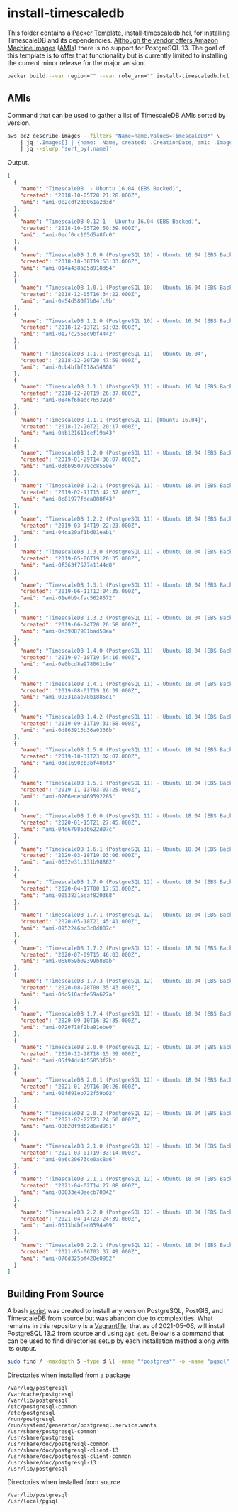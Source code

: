 # install-timescaledb

This folder contains a [Packer Template](https://www.packer.io/docs/templates), [install-timescaledb.hcl](install-timescaledb.hcl), for installing TimescaleDB and its dependencies. [Although the vendor offers Amazon Machine Images](https://docs.timescale.com/timescaledb/latest/how-to-guides/install-timescaledb/self-hosted/ami/installation-ubuntu-ami/#installing-from-an-amazon-ami-ubuntu) ([AMIs](https://docs.aws.amazon.com/AWSEC2/latest/UserGuide/AMIs.html)) there is no support for PostgreSQL 13.  The goal of this template is to offer that functionality but is currently limited to installing the current minor release for the major version. 

```bash
packer build --var region="" --var role_arn="" install-timescaledb.hcl
```


## AMIs

Command that can be used to gather a list of TimescaleDB AMIs sorted by version.

```bash
aws ec2 describe-images --filters "Name=name,Values=TimescaleDB*" \
    | jq '.Images[] | {name: .Name, created: .CreationDate, ami: .ImageId}' \
    | jq --slurp 'sort_by(.name)'
```

Output.

```json
[
  {
    "name": "TimescaleDB  - Ubuntu 16.04 (EBS Backed)",
    "created": "2018-10-05T20:21:28.000Z",
    "ami": "ami-0e2cdf2d8061a2d3d"
  },
  {
    "name": "TimescaleDB 0.12.1 - Ubuntu 16.04 (EBS Backed)",
    "created": "2018-10-05T20:50:39.000Z",
    "ami": "ami-0ecf0cc105d5a8fc0"
  },
  {
    "name": "TimescaleDB 1.0.0 (PostgreSQL 10) - Ubuntu 16.04 (EBS Backed)",
    "created": "2018-10-30T19:53:33.000Z",
    "ami": "ami-014a438a85d918d54"
  },
  {
    "name": "TimescaleDB 1.0.1 (PostgreSQL 10) - Ubuntu 16.04 (EBS Backed)",
    "created": "2018-12-05T16:34:22.000Z",
    "ami": "ami-0e54d580f7b04fc9b"
  },
  {
    "name": "TimescaleDB 1.1.0 (PostgreSQL 10) - Ubuntu 16.04 (EBS Backed)",
    "created": "2018-12-13T21:51:03.000Z",
    "ami": "ami-0e27c2558c9bf4442"
  },
  {
    "name": "TimescaleDB 1.1.1 (PostgreSQL 11) - Ubuntu 16.04",
    "created": "2018-12-20T20:47:59.000Z",
    "ami": "ami-0cb4bfbf018a34808"
  },
  {
    "name": "TimescaleDB 1.1.1 (PostgreSQL 11) - Ubuntu 16.04 (EBS Backed)",
    "created": "2018-12-20T19:26:37.000Z",
    "ami": "ami-0846f6bedc765391d"
  },
  {
    "name": "TimescaleDB 1.1.1 (PostgreSQL 11) [Ubuntu 16.04]",
    "created": "2018-12-20T21:20:17.000Z",
    "ami": "ami-0ab121611cef19a43"
  },
  {
    "name": "TimescaleDB 1.2.0 (PostgreSQL 11) - Ubuntu 18.04 (EBS Backed)",
    "created": "2019-01-29T14:36:07.000Z",
    "ami": "ami-03bb950779cc8550e"
  },
  {
    "name": "TimescaleDB 1.2.1 (PostgreSQL 11) - Ubuntu 18.04 (EBS Backed)",
    "created": "2019-02-11T15:42:32.000Z",
    "ami": "ami-0c81977fdea008f43"
  },
  {
    "name": "TimescaleDB 1.2.2 (PostgreSQL 11) - Ubuntu 18.04 (EBS Backed)",
    "created": "2019-03-14T19:22:23.000Z",
    "ami": "ami-04da20af1bd01eab1"
  },
  {
    "name": "TimescaleDB 1.3.0 (PostgreSQL 11) - Ubuntu 18.04 (EBS Backed)",
    "created": "2019-05-06T19:20:35.000Z",
    "ami": "ami-0f363f7577e1144d8"
  },
  {
    "name": "TimescaleDB 1.3.1 (PostgreSQL 11) - Ubuntu 18.04 (EBS Backed)",
    "created": "2019-06-11T12:04:35.000Z",
    "ami": "ami-01e0b9cfac5628572"
  },
  {
    "name": "TimescaleDB 1.3.2 (PostgreSQL 11) - Ubuntu 18.04 (EBS Backed)",
    "created": "2019-06-24T20:26:58.000Z",
    "ami": "ami-0e39087981bad58ea"
  },
  {
    "name": "TimescaleDB 1.4.0 (PostgreSQL 11) - Ubuntu 18.04 (EBS Backed)",
    "created": "2019-07-18T19:54:16.000Z",
    "ami": "ami-0e0bcd8e978061c9e"
  },
  {
    "name": "TimescaleDB 1.4.1 (PostgreSQL 11) - Ubuntu 18.04 (EBS Backed)",
    "created": "2019-08-01T19:16:39.000Z",
    "ami": "ami-09331aae78b1885e1"
  },
  {
    "name": "TimescaleDB 1.4.2 (PostgreSQL 11) - Ubuntu 18.04 (EBS Backed)",
    "created": "2019-09-11T19:31:58.000Z",
    "ami": "ami-0d863913b36a0336b"
  },
  {
    "name": "TimescaleDB 1.5.0 (PostgreSQL 11) - Ubuntu 18.04 (EBS Backed)",
    "created": "2019-10-31T23:02:07.000Z",
    "ami": "ami-03e1690cb3bf40bf3"
  },
  {
    "name": "TimescaleDB 1.5.1 (PostgreSQL 11) - Ubuntu 18.04 (EBS Backed)",
    "created": "2019-11-13T03:03:25.000Z",
    "ami": "ami-0266eceb469592285"
  },
  {
    "name": "TimescaleDB 1.6.0 (PostgreSQL 11) - Ubuntu 18.04 (EBS Backed)",
    "created": "2020-01-15T21:27:45.000Z",
    "ami": "ami-04d670853b622d07c"
  },
  {
    "name": "TimescaleDB 1.6.1 (PostgreSQL 11) - Ubuntu 18.04 (EBS Backed)",
    "created": "2020-03-18T19:03:06.000Z",
    "ami": "ami-0032e31c131b98862"
  },
  {
    "name": "TimescaleDB 1.7.0 (PostgreSQL 12) - Ubuntu 18.04 (EBS Backed)",
    "created": "2020-04-17T00:17:53.000Z",
    "ami": "ami-00538315eaf820368"
  },
  {
    "name": "TimescaleDB 1.7.1 (PostgreSQL 12) - Ubuntu 18.04 (EBS Backed)",
    "created": "2020-05-18T21:45:41.000Z",
    "ami": "ami-0952246bc3c8d007c"
  },
  {
    "name": "TimescaleDB 1.7.2 (PostgreSQL 12) - Ubuntu 18.04 (EBS Backed)",
    "created": "2020-07-09T15:46:03.000Z",
    "ami": "ami-068059b09399b88ab"
  },
  {
    "name": "TimescaleDB 1.7.3 (PostgreSQL 12) - Ubuntu 18.04 (EBS Backed)",
    "created": "2020-08-28T00:35:43.000Z",
    "ami": "ami-0dd510acfe59a627a"
  },
  {
    "name": "TimescaleDB 1.7.4 (PostgreSQL 12) - Ubuntu 18.04 (EBS Backed)",
    "created": "2020-09-10T16:32:35.000Z",
    "ami": "ami-0720718f2ba91ebe0"
  },
  {
    "name": "TimescaleDB 2.0.0 (PostgreSQL 12) - Ubuntu 18.04 (EBS Backed)",
    "created": "2020-12-28T18:15:39.000Z",
    "ami": "ami-05f94dc4b55853f2b"
  },
  {
    "name": "TimescaleDB 2.0.1 (PostgreSQL 12) - Ubuntu 18.04 (EBS Backed)",
    "created": "2021-01-29T16:00:26.000Z",
    "ami": "ami-00fd91eb722f59b02"
  },
  {
    "name": "TimescaleDB 2.0.2 (PostgreSQL 12) - Ubuntu 18.04 (EBS Backed)",
    "created": "2021-02-22T23:24:50.000Z",
    "ami": "ami-08b20f9d62d6ed951"
  },
  {
    "name": "TimescaleDB 2.1.0 (PostgreSQL 12) - Ubuntu 18.04 (EBS Backed)",
    "created": "2021-03-01T19:33:14.000Z",
    "ami": "ami-0a6c20673ce0ac8a6"
  },
  {
    "name": "TimescaleDB 2.1.1 (PostgreSQL 12) - Ubuntu 18.04 (EBS Backed)",
    "created": "2021-04-02T14:27:08.000Z",
    "ami": "ami-00033e48eecb70042"
  },
  {
    "name": "TimescaleDB 2.2.0 (PostgreSQL 12) - Ubuntu 18.04 (EBS Backed)",
    "created": "2021-04-14T23:24:39.000Z",
    "ami": "ami-0313b4bfed0594a99"
  },
  {
    "name": "TimescaleDB 2.2.1 (PostgreSQL 12) - Ubuntu 18.04 (EBS Backed)",
    "created": "2021-05-06T03:37:49.000Z",
    "ami": "ami-076d325bf420e0952"
  }
]
```

## Building From Source

A bash [script](https://github.com/steviecg2/terraform-aws-timescaledb/blob/875c4288b99e7521d23c2a17cf9be75bb65d7415/modules/install-timescaledb/install-timescaledb.sh) was created to install any version PostgreSQL, PostGIS, and TimescaleDB from source but was abandon due to complexities.  What remains in this repository is a [Vagrantfile](https://www.vagrantup.com/docs/vagrantfile), that as of 2021-05-06, will install PostgreSQL 13.2 from source and using `apt-get`. Below is a command that can be used to find directories setup by each installation method along with its output.  


```bash
sudo find / -maxdepth 5 -type d \( -name "*postgres*" -o -name "pgsql" \)
```

Directories when installed from a package 

```
/var/log/postgresql
/var/cache/postgresql
/var/lib/postgresql
/etc/postgresql-common
/etc/postgresql
/run/postgresql
/run/systemd/generator/postgresql.service.wants
/usr/share/postgresql-common
/usr/share/postgresql
/usr/share/doc/postgresql-common
/usr/share/doc/postgresql-client-13
/usr/share/doc/postgresql-client-common
/usr/share/doc/postgresql-13
/usr/lib/postgresql
```

Directories when installed from source

```
/var/lib/postgresql
/usr/local/pgsql
```
